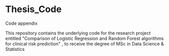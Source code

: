 # Thesis_Code
Code appendix


This repository contains the underlying code for the research project entitled "Comparison of Logistic Regression and Random Forest algorithms for clinical risk prediction" , to receive the degree of MSc in Data Science & Statistics
